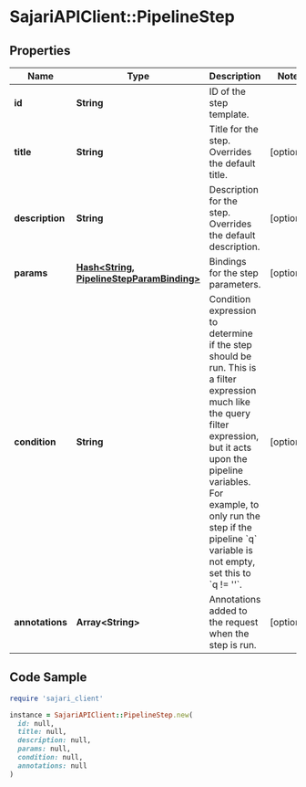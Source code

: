 # SajariAPIClient::PipelineStep

## Properties

| Name | Type | Description | Notes |
| ---- | ---- | ----------- | ----- |
| **id** | **String** | ID of the step template. |  |
| **title** | **String** | Title for the step. Overrides the default title. | [optional] |
| **description** | **String** | Description for the step. Overrides the default description. | [optional] |
| **params** | [**Hash&lt;String, PipelineStepParamBinding&gt;**](PipelineStepParamBinding.md) | Bindings for the step parameters. | [optional] |
| **condition** | **String** | Condition expression to determine if the step should be run.  This is a filter expression much like the query filter expression, but it acts upon the pipeline variables.  For example, to only run the step if the pipeline &#x60;q&#x60; variable is not empty, set this to &#x60;q !&#x3D; &#39;&#39;&#x60;. | [optional] |
| **annotations** | **Array&lt;String&gt;** | Annotations added to the request when the step is run. | [optional] |

## Code Sample

```ruby
require 'sajari_client'

instance = SajariAPIClient::PipelineStep.new(
  id: null,
  title: null,
  description: null,
  params: null,
  condition: null,
  annotations: null
)
```

